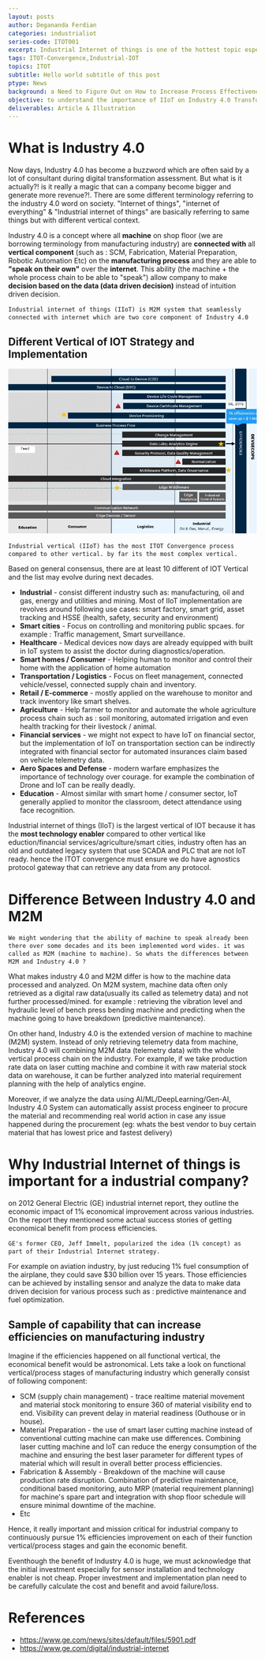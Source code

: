 ```yaml
---
layout: posts
author: Degananda Ferdian
categories: industrialiot
series-code: ITOT001
excerpt: Industrial Internet of things is one of the hottest topic especially on digital transformation initiative. It play a critical role especially on manufacturing, oil and gas and energy.
tags: ITOT-Convergence,Industrial-IOT
topics: ITOT
subtitle: Hello world subtitle of this post
ptype: News
background: a Need to Figure Out on How to Increase Process Effectiveness to Achieve Cost Reduction on Industry
objective: to understand the importance of IIoT on Industry 4.0 Transformation
deliverables: Article & Illustration
---
```


# What is Industry 4.0 
Now days, Industry 4.0 has become a buzzword which are often said by a lot of consultant during digital transformation assessment. But what is it actually?! is it really a magic that can a company become bigger and generate more revenue?!. There are some different terminology referring to the industry 4.0 word on society. "Internet of things", "internet of everything" & "Industrial internet of things" are basically referring to same things but with different vertical context.

Industry 4.0 is a concept where all **machine** on shop floor (we are borrowing terminology from manufacturing industry) are **connected with** all **vertical component** (such as : SCM, Fabrication, Material Preparation, Robotic Automation Etc) on the **manufacturing process** and they are able to **"speak on their own"** over the **internet**. This ability (the machine + the whole process chain to be able to "speak") allow company to make **decision based on the data (data driven decision)** instead of intuition driven decision. 

    Industrial internet of things (IIoT) is M2M system that seamlessly connected with internet which are two core component of Industry 4.0

## Different Vertical of IOT Strategy and Implementation

![postimage80](/assets/images/2025-02/vertical-of-iot.jpg)

    Industrial vertical (IIoT) has the most ITOT Convergence process compared to other vertical. by far its the most complex vertical.

Based on general consensus, there are at least 10 different of IOT Vertical and the list may evolve during next decades.

- **Industrial** - consist different industry such as: manufacturing, oil and gas, energy and utilities and mining. Most of IIoT implementation are revolves around following use cases: smart factory, smart grid, asset tracking and HSSE (health, safety, security and environment)
- **Smart cities** - Focus on controlling and monitoring public spcaes. for example : Traffic management, Smart surveillance. 
- **Healthcare** -  Medical devices now days are already equipped with built in IoT system to assist the doctor during diagnostics/operation.
- **Smart homes / Consumer** - Helping human to monitor and control their home with the application of home automation
- **Transportation / Logistics** - Focus on fleet management, connected vehicle/vessel, connected supply chain and inventory.
- **Retail / E-commerce** - mostly applied on the warehouse to monitor and track inventory like smart shelves.
- **Agriculture** - Help farmer to monitor and automate the whole agriculture process chain such as : soil monitoring, automated irrigation and even health tracking for their livestock / animal.
- **Financial services** - we might not expect to have IoT on financial sector, but the implementation of IoT on transportation section can be indirectly integrated with financial sector for automated insurances claim based on vehicle telemetry data.
- **Aero Spaces and Defense** - modern warfare emphasizes the importance of technology over courage. for example the combination of Drone and IoT can be really deadly.
- **Education** - Almost similar with smart home / consumer sector, IoT generally applied to monitor the classroom, detect attendance using face recognition.

Industrial internet of things (IIoT) is the largest vertical of IOT because it has the **most technology enabler** compared to other vertical like eduction/financial services/agriculture/smart cities, industry often has an old and outdated legacy system that use SCADA and PLC that are not IoT ready. hence the ITOT convergence must ensure we do have agnostics protocol gateway that can retrieve any data from any protocol. 

# Difference Between Industry 4.0 and M2M
    We might wondering that the ability of machine to speak already been there over some decades and its been implemented word wides. it was called as M2M (machine to machine). So whats the differences between M2M and Industry 4.0 ?

What makes industry 4.0 and M2M differ is how to the machine data processed and analyzed. On M2M system, machine data often only retrieved as a digital raw data(usually its called as telemetry data) and not further processed/mined. for example : retrieving the vibration level and hydraulic level of bench press bending machine and predicting when the machine going to have breakdown (predictive maintenance).

On other hand, Industry 4.0 is the extended version of machine to machine (M2M) system. Instead of only retrieving telemetry data from machine, Industry 4.0 will combining M2M data (telemetry data) with the whole vertical process chain on the industry. For example, if we take production rate data on laser cutting machine and combine it with raw material stock data on warehouse, it can be further analyzed into material requirement planning with the help of analytics engine. 

Moreover, if we analyze the data using AI/ML/DeepLearning/Gen-AI, Industry 4.0 System can automatically assist process engineer to procure the material and recommending real world action in case any issue happened during the procurement (eg: whats the best vendor to buy certain material that has lowest price and fastest delivery)

# Why Industrial Internet of things is important for a industrial company?

on 2012 General Electric (GE) industrial internet report, they outline the economic impact of 1% economical improvement across various industries. On the report they mentioned some actual success stories of getting economical benefit from process efficiencies. 

    GE's former CEO, Jeff Immelt, popularized the idea (1% concept) as part of their Industrial Internet strategy.

For example on aviation industry, by just reducing 1% fuel consumption of the airplane, they could save  $30 billion over 15 years. Those efficiencies can be achieved by installing sensor and analyze the data to make data driven decision for various process such as : predictive maintenance and fuel optimization.
## Sample of capability that can increase efficiencies on manufacturing industry

Imagine if the efficiencies happened on all functional vertical, the economical benefit would be astronomical. Lets take a look on functional vertical/process stages of manufacturing industry which generally consist of following component:
- SCM (supply chain management) - trace realtime material movement and material stock monitoring to ensure 360 of material visibility end to end. Visibility can prevent delay in material readiness (Outhouse or in house).
- Material Preparation - the use of smart laser cutting machine instead of conventional cutting machine can make use differences. Combining laser cutting machine and IoT can reduce the energy consumption of the machine and ensuring the best laser parameter for different types of material which will result in overall better process efficiencies.
- Fabrication & Assembly - Breakdown of the machine will cause production rate disruption. Combination of predictive maintenance, conditional based monitoring, auto MRP (material requirement planning) for machine's spare part and integration with shop floor schedule will ensure minimal downtime of the machine.
- Etc

Hence, it really important and mission critical for industrial company to continuously pursue 1% efficiencies improvement on each of their function vertical/process stages and gain the economic benefit. 

Eventhough the benefit of Industry 4.0 is huge, we must acknowledge that the initial investment especially for sensor installation and technology enabler is not cheap. Proper investment and implementation plan need to be carefully calculate the cost and benefit and avoid failure/loss.

# References
- https://www.ge.com/news/sites/default/files/5901.pdf
- https://www.ge.com/digital/industrial-internet